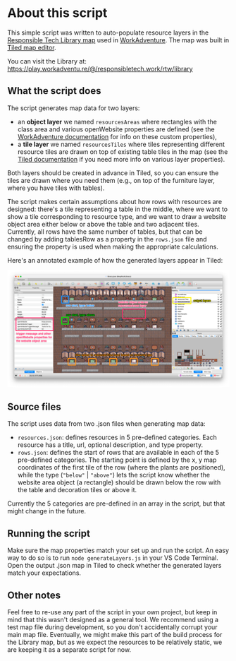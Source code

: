 # About this script

This simple script was written to auto-populate resource layers in the [Responsible Tech Library map](https://github.com/ResponsibleTechWork/RespTechLibrary) used in [WorkAdventure](https://workadventu.re/). The map was built in [Tiled map editor](https://www.mapeditor.org/).

You can visit the Library at: https://play.workadventu.re/@/responsibletech.work/rtw/library

## What the script does

The script generates map data for two layers:

- an **object layer** we named `resourcesAreas` where rectangles with the class area and various openWebsite properties are defined (see the [WorkAdventure documentation](https://workadventu.re/map-building/opening-a-website.md) for info on these custom properties),
- a **tile layer**  we named `resourcesTiles` where tiles representing different resource tiles are drawn on top of existing table tiles in the map (see the [Tiled documentation](https://doc.mapeditor.org/en/stable/reference/json-map-format/) if you need more info on various layer properties).

Both layers should be created in advance in Tiled, so you can ensure the tiles are drawn where you need them (e.g., on top of the furniture layer, where you have tiles with tables).

The script makes certain assumptions about how rows with resources are designed: there's a tile representing a table in the middle, where we want to show a tile corresponding to resource type, and we want to draw a website object area either below or above the table and two adjacent tiles. Currently, all rows have the same number of tables, but that can be changed by adding tablesRow as a property in the `rows.json` file and ensuring the property is used when making the appropriate calculations.

Here's an annotated example of how the generated layers appear in Tiled:

![Example of generated layer data](./generatedLayers-tiled-example.png)



## Source files

The script uses data from two .json files when generating map data:

- `resources.json`: defines resources in 5 pre-defined categories. Each resource has a title, url, optional description, and type property.
- `rows.json`: defines the start of rows that are available in each of the 5 pre-defined categories. The starting point is defined by the x, y map coordinates of the first tile of the row (where the plants are positioned), while the type (`"below"` | `"above"`) lets the script know whether the website area object (a rectangle) should be drawn below the row with the table and decoration tiles or above it. 

Currently the 5 categories are pre-defined in an array in the script, but that might change in the future.


## Running the script

Make sure the map properties match your set up and run the script. An easy way to do so is to run `node generateLayers.js` in your VS Code Terminal. Open the output .json map in Tiled to check whether the generated layers match your expectations.

## Other notes

Feel free to re-use any part of the script in your own project, but keep in mind that this wasn't designed as a general tool. We recommend using a test map file during development, so you don't accidentally corrupt your main map file. Eventually, we might make this part of the build process for the Library map, but as we expect the resources to be relatively static, we are keeping it as a separate script for now. 
